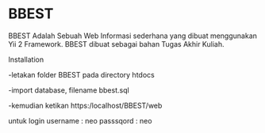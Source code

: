# BBEST

BBEST Adalah Sebuah Web Informasi sederhana yang dibuat menggunakan Yii 2 Framework.
BBEST dibuat sebagai bahan Tugas Akhir Kuliah.

Installation


-letakan folder BBEST pada directory htdocs


-import database, filename bbest.sql


-kemudian ketikan https:/localhost/BBEST/web

untuk login
username  : neo
passsqord : neo
